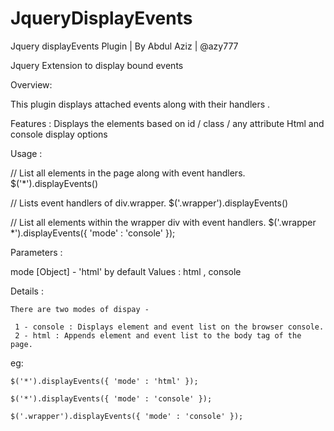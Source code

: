 JqueryDisplayEvents
===================

Jquery displayEvents Plugin | By Abdul Aziz | @azy777

Jquery Extension to display bound events

Overview:

This plugin displays attached events along with their handlers . 

Features :
Displays the elements based on id / class / any attribute
Html and console display options 

Usage :

// List all elements in the page along with event handlers.
$('*').displayEvents()

// Lists event handlers of div.wrapper.
$('.wrapper').displayEvents()

// List all elements within the wrapper div with event handlers.
$('.wrapper *').displayEvents({ 'mode' : 'console' });

Parameters :

mode [Object] - 'html' by default 
Values : html , console 

  Details :

	There are two modes of dispay - 

	 1 - console : Displays element and event list on the browser console.
	 2 - html : Appends element and event list to the body tag of the page.
	 
eg: 

    $('*').displayEvents({ 'mode' : 'html' });

    $('*').displayEvents({ 'mode' : 'console' });
    
    $('.wrapper').displayEvents({ 'mode' : 'console' });



